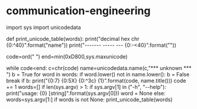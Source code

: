 # communication-engineering
import sys
import unicodedata

def print_unicode_table(words):
  print("decimal   hex   chr   {0:^40}".format("name"))
  print("-------   -----   ---   {0:-<40}".format(""))

  code=ord(" ")
  end=min(0xD800,sys.maxunicode)

  while code<end:
    c=chr(code)
    name=unicodedata.name(c,"*** unknown *** ")
   b = True
        for word in words:
            if word.lower() not in name.lower():
                b = False
                break
        if b:
            print("{0:7}  {0:5X}  {0:^3c}  {1}".format(code, name.title()))
        code += 1
words=[]
if len(sys.argv) > 1:
    if sys.argv[1] in ("-h", "--help"):
        print("usage: {0} [string]".format(sys.argv[0]))
        word = None
    else:
      words=sys.argv[1:]
if words is not None:
  print_unicode_table(words)

